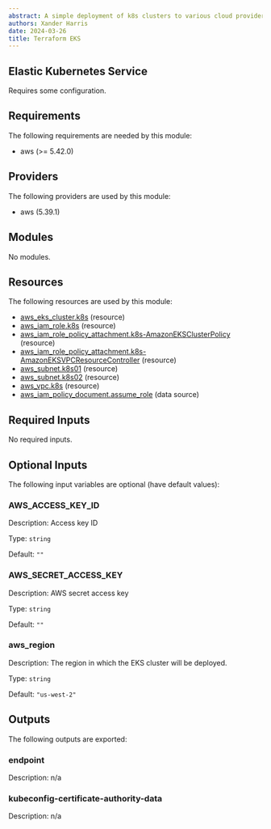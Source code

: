 ```yaml
---
abstract: A simple deployment of k8s clusters to various cloud providers.
authors: Xander Harris
date: 2024-03-26
title: Terraform EKS
---
```


## Elastic Kubernetes Service

Requires some configuration.

<!-- BEGIN_TF_DOCS -->
## Requirements

The following requirements are needed by this module:

- aws (>= 5.42.0)

## Providers

The following providers are used by this module:

- aws (5.39.1)

## Modules

No modules.

## Resources

The following resources are used by this module:

- [aws_eks_cluster.k8s](https://registry.terraform.io/providers/hashicorp/aws/latest/docs/resources/eks_cluster) (resource)
- [aws_iam_role.k8s](https://registry.terraform.io/providers/hashicorp/aws/latest/docs/resources/iam_role) (resource)
- [aws_iam_role_policy_attachment.k8s-AmazonEKSClusterPolicy](https://registry.terraform.io/providers/hashicorp/aws/latest/docs/resources/iam_role_policy_attachment) (resource)
- [aws_iam_role_policy_attachment.k8s-AmazonEKSVPCResourceController](https://registry.terraform.io/providers/hashicorp/aws/latest/docs/resources/iam_role_policy_attachment) (resource)
- [aws_subnet.k8s01](https://registry.terraform.io/providers/hashicorp/aws/latest/docs/resources/subnet) (resource)
- [aws_subnet.k8s02](https://registry.terraform.io/providers/hashicorp/aws/latest/docs/resources/subnet) (resource)
- [aws_vpc.k8s](https://registry.terraform.io/providers/hashicorp/aws/latest/docs/resources/vpc) (resource)
- [aws_iam_policy_document.assume_role](https://registry.terraform.io/providers/hashicorp/aws/latest/docs/data-sources/iam_policy_document) (data source)

## Required Inputs

No required inputs.

## Optional Inputs

The following input variables are optional (have default values):

### AWS_ACCESS_KEY_ID

Description: Access key ID

Type: `string`

Default: `""`

### AWS_SECRET_ACCESS_KEY

Description: AWS secret access key

Type: `string`

Default: `""`

### aws_region

Description: The region in which the EKS cluster will be deployed.

Type: `string`

Default: `"us-west-2"`

## Outputs

The following outputs are exported:

### endpoint

Description: n/a

### kubeconfig-certificate-authority-data

Description: n/a
<!-- END_TF_DOCS -->
